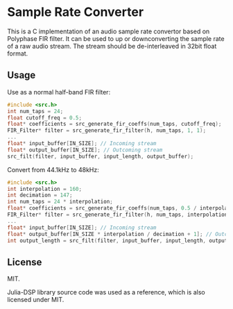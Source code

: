 # Sample Rate Converter

This is a C implementation of an audio sample rate convertor based on Polyphase FIR filter. It can be used to up or downconverting the sample rate of a raw audio stream. The stream should be de-interleaved in 32bit float format. 

## Usage

Use as a normal half-band FIR filter:

```C
#include <src.h>
int num_taps = 24;
float cutoff_freq = 0.5;
float* coefficients = src_generate_fir_coeffs(num_taps, cutoff_freq);
FIR_Filter* filter = src_generate_fir_filter(h, num_taps, 1, 1);
...
float* input_buffer[IN_SIZE]; // Incoming stream
float* output_buffer[IN_SIZE]; // Outcoming stream
src_filt(filter, input_buffer, input_length, output_buffer);
```

Convert from 44.1kHz to 48kHz:

```C
#include <src.h>
int interpolation = 160;
int decimation = 147;
int num_taps = 24 * interpolation;
float* coefficients = src_generate_fir_coeffs(num_taps, 0.5 / interpolation);
FIR_Filter* filter = src_generate_fir_filter(h, num_taps, interpolation, decimation);
...
float* input_buffer[IN_SIZE]; // Incoming stream
float* output_buffer[IN_SIZE * interpolation / decimation + 1]; // Outcoming stream
int output_length = src_filt(filter, input_buffer, input_length, output_buffer);
```

## License

MIT.

Julia-DSP library source code was used as a reference, which is also licensed under MIT.